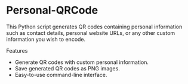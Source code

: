 # Personal-QRCode
This Python script generates QR codes containing personal information such as contact details, personal website URLs, or any other custom information you wish to encode.

Features
* Generate QR codes with custom personal information.
* Save generated QR codes as PNG images.
* Easy-to-use command-line interface.
